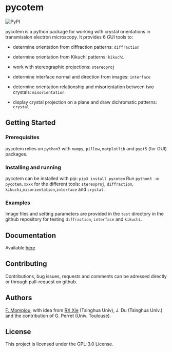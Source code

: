 # pycotem

![PyPI](https://img.shields.io/pypi/v/pycotem?style=plastic)

pycotem is a python package for working with crystal orientations in transmission electron microscopy. It provides 6 GUI tools to:

- determine orientation from diffraction patterns: ```diffraction```

- determine orientation from Kikuchi patterns: ```kikuchi```

- work with stereographic projections: ```stereoproj```

- determine interface normal and direction from images: ```interface```

- determine orientation relationship and misorientation between two crystals: ```misorientation```

- display crystal projection on a plane and draw dichromatic patterns: ```crystal```

## Getting Started

### Prerequisites

pycotem relies on ```python3``` with ```numpy```, ```pillow```, ```matplotlib```  and ```pyqt5``` (for GUI) packages.

### Installing and running

pycotem can be installed with pip: ```pip3 install pycotem```
Run ```python3 -m pycotem.xxxx``` for the different tools: ```stereoproj```, ```diffraction```, ```kikuchi```,```misorientation```,```interface``` and ```crystal```.

### Examples

Image files and setting parameters are provided in the ```test``` directory in the github repository for testing ```diffraction```, ```interface``` and ```kikuchi```.

## Documentation

Available [here](https://mompiou.github.io/pycotem)


## Contributing

Contributions, bug issues, requests and comments can be adressed directly or through pull-request on github.

## Authors

[F. Mompiou](https://github.com/mompiou), with idea from  [RX Xie](https://github.com/XIEruixun) (Tsinghua Univ), J. Du (Tsinghua Univ.) and the contribution of G. Perret (Univ. Toulouse).


## License

This project is licensed under the GPL-3.0 License.





